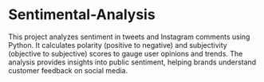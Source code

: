 # Sentimental-Analysis
This project analyzes sentiment in tweets and Instagram comments using Python. It calculates polarity (positive to negative) and subjectivity (objective to subjective) scores to gauge user opinions and trends. The analysis provides insights into public sentiment, helping brands understand customer feedback on social media.
